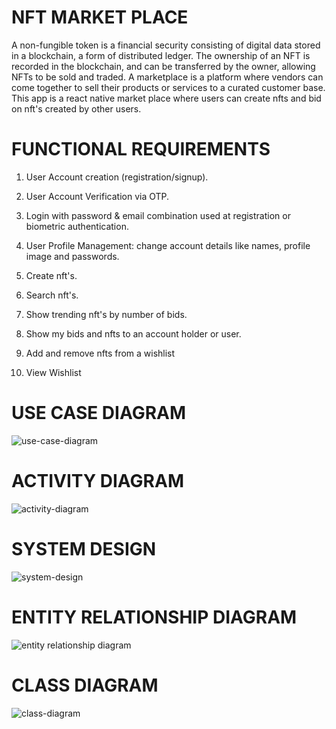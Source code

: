 # NFT MARKET PLACE

A non-fungible token is a financial security consisting of digital data stored in a blockchain, a form of distributed ledger. The ownership of an NFT is recorded in the blockchain, and can be transferred by the owner, allowing NFTs to be sold and traded.
A marketplace is a platform where vendors can come together to sell their products or services to a curated customer base. This app is a react native market place where users can create nfts and bid on nft's created by other users.


# FUNCTIONAL REQUIREMENTS

1) User Account creation (registration/signup).

2) User Account Verification via OTP.

3) Login with password & email combination used at registration or biometric authentication.

4) User Profile Management: change account details like names, profile image and passwords.

5) Create nft's.

6) Search nft's.

7) Show trending nft's by number of bids.

8) Show my bids and nfts to an account holder or user.

9) Add and remove nfts from a wishlist

10) View Wishlist


# USE CASE DIAGRAM
![use-case-diagram](https://user-images.githubusercontent.com/20603329/173878649-0a04691b-8031-484b-93bd-6ca0747834d1.png)

# ACTIVITY DIAGRAM
![activity-diagram](https://user-images.githubusercontent.com/20603329/173878759-306034ec-a089-464b-8098-cf29c363c529.png)

# SYSTEM DESIGN
![system-design](https://user-images.githubusercontent.com/20603329/173878910-a3948562-7c75-499f-a0af-fd74e52e3c56.png)

# ENTITY RELATIONSHIP DIAGRAM
![entity relationship diagram](https://user-images.githubusercontent.com/20603329/173879004-866a3b6a-a873-49bc-b8a9-7f5fcd41140f.png)

# CLASS DIAGRAM
![class-diagram](https://user-images.githubusercontent.com/20603329/173879075-8a46d184-e4da-4052-a3d6-0bac742f02f2.png)
